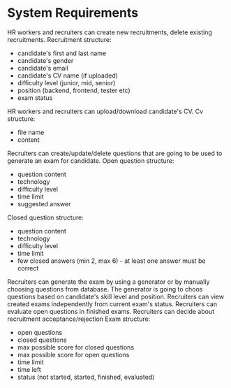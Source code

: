 
# System Requirements

HR workers and recruiters can create new recruitments, delete existing recruitments.  Recruitment structure:
- candidate's first and last name
- candidate's gender
- candidate's email
- candidate's CV name (if uploaded)
- difficulty level (junior, mid, senior)
- position (backend, frontend, tester etc)
- exam status

HR workers and recruiters can upload/download candidate's CV.
Cv structure:
- file name
- content

Recruiters can create/update/delete questions that are going to be used to generate an exam for candidate.
Open question structure:
- question content
- technology
- difficulty level
- time limit
- suggested answer

Closed question structure:
- question content
- technology
- difficulty level
- time limit
- few closed answers (min 2, max 6) - at least one answer must be correct

Recruiters can generate the exam by using a generator or by manually choosing questions from database.
The generator is going to choos questions based on candidate's skill level and position.
Recruiters can view created exams independently from current exam's status.
Recruiters can evaluate open questions in finished exams.
Recruiters can decide about recruitment acceptance/rejection
Exam structure:
- open questions
- closed questions
- max possible score for closed questions
- max possible score for open questions
- time limit
- time left
- status (not started, started, finished, evaluated)
